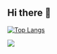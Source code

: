 ## Hi there 👋

[![Top Langs](https://github-readme-stats.vercel.app/api/top-langs/?username=CHEONSUBINN)](https://github.com/anuraghazra/github-readme-stats)

<a href="https://github.com/devxb/gitanimals">
  <img src="https://render.gitanimals.org/farms/CHEONSUBINN"/>
</a>
